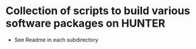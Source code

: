 # Collection of scripts to build various software packages  on HUNTER
- See Readme in each subdirectory

